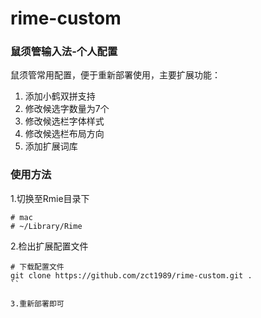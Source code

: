 # rime-custom

### 鼠须管输入法-个人配置

鼠须管常用配置，便于重新部署使用，主要扩展功能：

1. 添加小鹤双拼支持
2. 修改候选字数量为7个
3. 修改候选栏字体样式
4. 修改候选栏布局方向
5. 添加扩展词库

### 使用方法

1.切换至Rmie目录下

```
# mac
# ~/Library/Rime
```

2.检出扩展配置文件

```
# 下载配置文件
git clone https://github.com/zct1989/rime-custom.git .
``

3.重新部署即可

